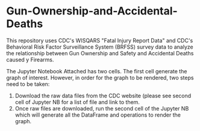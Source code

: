 # Gun-Ownership-and-Accidental-Deaths
This repository uses CDC's WISQARS "Fatal Injury Report Data" and CDC's  Behavioral Risk Factor Surveillance System (BRFSS) survey data to analyze the relationship between Gun Ownership and Safety and Accidental Deaths caused y Firearms.

The Jupyter Notebook Attached has two cells. The first cell generate the graph of interest. However, in order for the graph to be rendered, two steps need to be taken:
  1) Download the raw data files from the CDC website (please see second cell of Jupyter NB for a list of file and link to them.
  2) Once raw files are downloaded, run the second cell of the Jupyter NB which will generate all the DataFrame and operations to render the graph.
  
  

